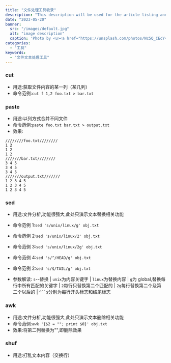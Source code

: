 ```yaml
---
title: "文件处理工具收录"
description: "This description will be used for the article listing and search results on Google."
date: "2023-05-20"
banner:
  src: "/images/default.jpg"
  alt: "image description"
  caption: 'Photo by <u><a href="https://unsplash.com/photos/Nc5Q_CEcY44">Florian Olivo</a></u>'
categories:
  - "工具"
keywords:
  - "文件文本处理工具"
---
```


### cut

- 用途:获取文件内容的某一列（某几列）
- 命令范例:`cut f 1,2 foo.txt > bar.txt`

### paste

- 用途:以列方式合并不同文件
- 命令范例:`paste foo.txt bar.txt > output.txt`
- 效果:

```
////////foo.txt////////
1 2
1 2
1 2
///////bar.txt////////
3 4 5
3 4 5
3 4 5
///////output.txt///////
1 2 3 4 5
1 2 3 4 5
1 2 3 4 5
```

### sed

- 用途:文件分析,功能很强大,此处只演示文本替换相关功能
- 命令范例 1:`sed 's/unix/linux/g' obj.txt`
- 命令范例 2:`sed 's/unix/linux/2' obj.txt`
- 命令范例 3:`sed 's/unix/linux/2g' obj.txt`
- 命令范例 4:`sed 's/^/HEAD/g' obj.txt`
- 命令范例 2:`sed 's/$/TAIL/g' obj.txt`

- 参数解读: `s`--替换 | `unix`为内容关键字 | `linux`为替换内容 | `g`为 global,替换每行中所有匹配的关键字 | `2`每行只替换第二个匹配的 | `2g`每行替换第二个及第二个以后的 | ` ^``$ `分别为每行开头标志和结尾标志

### awk

- 用途:文件分析,功能很强大,此处只演示文本删除相关功能
- 命令范例:`awk '{$2 = ""; print $0}' obj.txt`
- 效果:将第二列替换为"",即删除效果

### shuf

- 用途:打乱文本内容（交换行）
